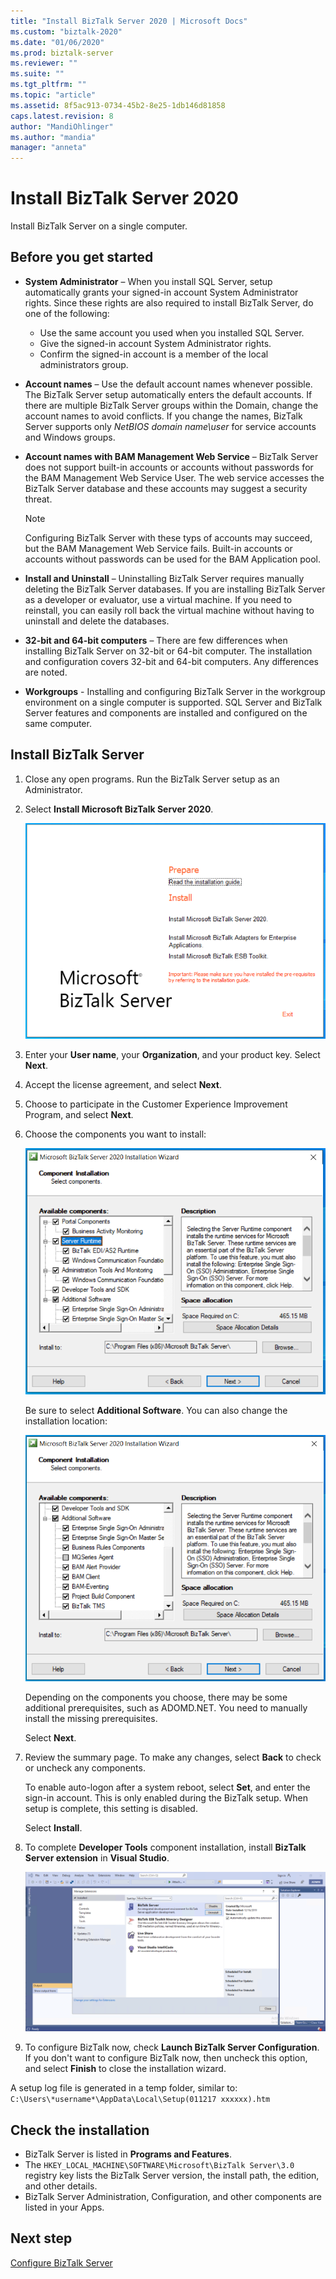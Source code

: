 ```yaml
---
title: "Install BizTalk Server 2020 | Microsoft Docs"
ms.custom: "biztalk-2020"
ms.date: "01/06/2020"
ms.prod: biztalk-server
ms.reviewer: ""
ms.suite: ""
ms.tgt_pltfrm: ""
ms.topic: "article"
ms.assetid: 8f5ac913-0734-45b2-8e25-1db146d81858
caps.latest.revision: 8
author: "MandiOhlinger"
ms.author: "mandia"
manager: "anneta"
---
```

# Install BizTalk Server 2020
Install BizTalk Server on a single computer.

## Before you get started

* **System Administrator** – When you install SQL Server, setup automatically grants your signed-in account System Administrator rights. Since these rights are also required to install BizTalk Server, do one of the following:
  * Use the same account you used when you installed SQL Server.
  * Give the signed-in account System Administrator rights.
  * Confirm the signed-in account is a member of the local administrators group.
* **Account names** – Use the default account names whenever possible. The BizTalk Server setup automatically enters the default accounts. If there are multiple BizTalk Server groups within the Domain, change the account names to avoid conflicts. If you change the names, BizTalk Server supports only *NetBIOS domain name\user* for service accounts and Windows groups.
* **Account names with BAM Management Web Service** – BizTalk Server does not support built-in accounts or accounts without passwords for the BAM Management Web Service User. The web service accesses the BizTalk Server database and these accounts may suggest a security threat.

    > [!NOTE] 
    > Configuring BizTalk Server with these typs of accounts may succeed, but the BAM Management Web Service fails. Built-in accounts or accounts without passwords can be used for the BAM Application pool.

* **Install and Uninstall** – Uninstalling BizTalk Server requires manually deleting the BizTalk Server databases. If you are installing BizTalk Server as a developer or evaluator, use a virtual machine. If you need to reinstall, you can easily roll back the virtual machine without having to uninstall and delete the databases.
* **32-bit and 64-bit computers** – There are few differences when installing BizTalk Server on 32-bit or 64-bit computer. The installation and configuration covers 32-bit and 64-bit computers. Any differences are noted.
* **Workgroups** - Installing and configuring BizTalk Server in the workgroup environment on a single computer is supported. SQL Server and BizTalk Server features and components are installed and configured on the same computer.


## Install BizTalk Server
1. Close any open programs. Run the BizTalk Server setup as an Administrator.
2. Select **Install Microsoft BizTalk Server 2020**.

    ![bts2020install_splash](../install-and-config-guides/media/bts2020install-splash.png)

3. Enter your **User name**, your **Organization**, and your product key. Select **Next**.
4. Accept the license agreement, and select **Next**.
5. Choose to participate in the Customer Experience Improvement Program, and select **Next**.
6. Choose the components you want to install:

    ![bts2020install_components](../install-and-config-guides/media/bts2020install-components.png)
  
    Be sure to select **Additional Software**. You can also change the installation location: 
  
    ![bts2020install_additional](../install-and-config-guides/media/bts2020install-additional.png)

    Depending on the components you choose, there may be some additional prerequisites, such as ADOMD.NET. You need to manually install the missing prerequisites.

    Select **Next**.
  
7. Review the summary page. To make any changes, select **Back** to check or uncheck any components. 

      To enable auto-logon after a system reboot, select **Set**, and enter the sign-in account. This is only enabled during the BizTalk setup. When setup is complete, this setting is disabled. 

     Select **Install**.

8. To complete **Developer Tools** component installation, install **BizTalk Server extension** in **Visual Studio**.

    ![BizTalkServer_extension](../install-and-config-guides/media/biztalk-server-extension.png)

9. To configure BizTalk now, check **Launch BizTalk Server Configuration**. If you don't want to configure BizTalk now, then uncheck this option, and select **Finish** to close the installation wizard. 

A setup log file is generated in a temp folder, similar to: `C:\Users\*username*\AppData\Local\Setup(011217 xxxxxx).htm`
  
## Check the installation

* BizTalk Server is listed in **Programs and Features**.
* The `HKEY_LOCAL_MACHINE\SOFTWARE\Microsoft\BizTalk Server\3.0` registry key lists the BizTalk Server version, the install path, the edition, and other details.
* BizTalk Server Administration, Configuration, and other components are listed in your Apps. 

## Next step
[Configure BizTalk Server](../install-and-config-guides/configure-biztalk-server.md)